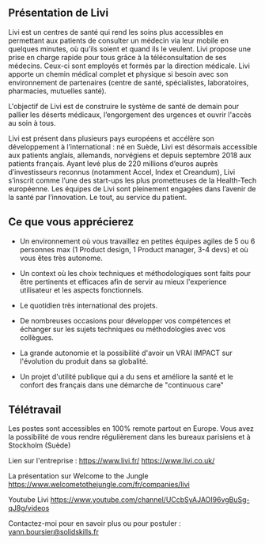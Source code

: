 Présentation de Livi
--------------------

Livi est un centres de santé qui rend les soins plus accessibles en permettant aux patients de
consulter un médecin via leur mobile en quelques minutes, où qu’ils soient et quand ils le veulent.
Livi propose une prise en charge rapide pour tous grâce à la téléconsultation de ses médecins. Ceux-ci sont employés et formés par la direction médicale. Livi apporte un chemin médical complet et physique si besoin avec son environnement de partenaires (centre de santé, spécialistes, laboratoires, pharmacies, mutuelles santé). 

L'objectif de Livi est de construire le système de santé de demain pour pallier les déserts médicaux, l’engorgement des urgences et ouvrir l'accès au soin à tous. 

Livi est présent dans plusieurs pays européens et accélère son développement à l’international : né en Suède, 
Livi est désormais accessible aux patients anglais, allemands, norvégiens et depuis septembre 2018 aux patients français.
Ayant levé plus de 220 millions d’euros auprès d’investisseurs reconnus (notamment Accel, Index et Creandum), Livi 
s’inscrit comme l’une des start-ups les plus prometteuses de la Health-Tech européenne. Les équipes de Livi sont pleinement 
engagées dans l’avenir de la santé par l’innovation.
Le tout, au service du patient.

Ce que vous apprécierez
-----------------------

- Un environnement où vous travaillez en petites équipes agiles de 5 ou 6 personnes max (1 Product design, 1 Product manager, 3-4 devs) et où vous êtes très autonome.

- Un context où les choix techniques et méthodologiques sont faits pour être pertinents et efficaces afin de servir au mieux l'experience utilisateur et les aspects fonctionnels.

- Le quotidien très international des projets.

- De nombreuses occasions pour développer vos compétences et échanger sur les sujets techniques ou méthodologies avec vos collègues.

- La grande autonomie et la possibilité d'avoir un VRAI IMPACT sur l'évolution du produit dans sa globalité.

- Un projet d'utilité publique qui a du sens et améliore la santé et le confort des français dans une démarche de "continuous care"

Télétravail
-----------
Les postes sont accessibles en 100% remote partout en Europe. Vous avez la possibilité de vous rendre régulièrement dans les bureaux parisiens et à Stockholm (Suède)

Lien sur l'entreprise : 
https://www.livi.fr/
https://www.livi.co.uk/

La présentation sur Welcome to the Jungle https://www.welcometothejungle.com/fr/companies/livi

Youtube Livi https://www.youtube.com/channel/UCcbSyAJAOI96vgBuSg-qJ8g/videos 

Contactez-moi pour en savoir plus ou pour postuler : yann.boursier@solidskills.fr

